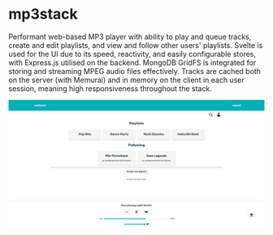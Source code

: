 # mp3stack

Performant web-based MP3 player with ability to play and queue tracks, create and edit playlists, and view and follow other users' playlists. Svelte is used for the UI due to its speed, reactivity, and easily configurable stores, with Express.js utilised on the backend. MongoDB GridFS is integrated for storing and streaming MPEG audio files effectively. Tracks are cached both on the server (with Memurai) and in memory on the client in each user session, meaning high responsiveness throughout the stack.

![Screenshot](images/screenshot.png)
